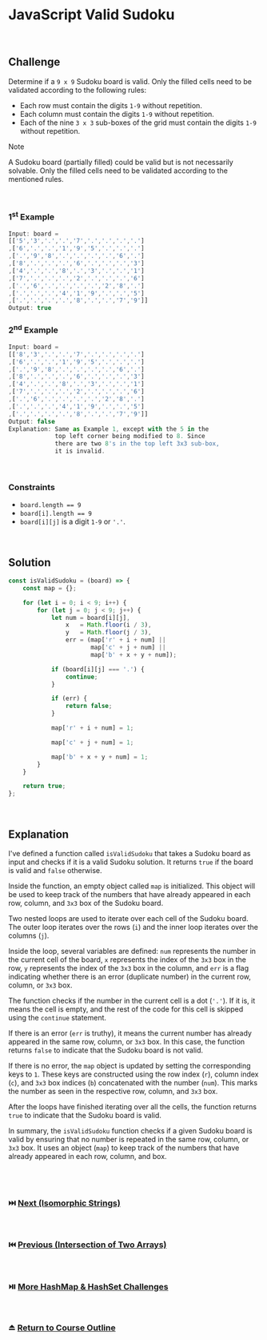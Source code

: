 # JavaScript Valid Sudoku
<br/>

## Challenge
Determine if a `9 x 9` Sudoku board is valid. Only the filled cells need to be validated according to the following rules:

- Each row must contain the digits `1-9` without repetition.
- Each column must contain the digits `1-9` without repetition.
- Each of the nine `3 x 3` sub-boxes of the grid must contain the digits `1-9` without repetition.

> [!NOTE]
> A Sudoku board (partially filled) could be valid but is not necessarily solvable. Only the filled cells need to be validated according to the mentioned rules.

<br/>

### 1<sup>st</sup> Example

```JavaScript
Input: board =
[['5','3','.','.','7','.','.','.','.']
,['6','.','.','1','9','5','.','.','.']
,['.','9','8','.','.','.','.','6','.']
,['8','.','.','.','6','.','.','.','3']
,['4','.','.','8','.','3','.','.','1']
,['7','.','.','.','2','.','.','.','6']
,['.','6','.','.','.','.','2','8','.']
,['.','.','.','4','1','9','.','.','5']
,['.','.','.','.','8','.','.','7','9']]
Output: true
```

### 2<sup>nd</sup> Example

```JavaScript
Input: board =
[['8','3','.','.','7','.','.','.','.']
,['6','.','.','1','9','5','.','.','.']
,['.','9','8','.','.','.','.','6','.']
,['8','.','.','.','6','.','.','.','3']
,['4','.','.','8','.','3','.','.','1']
,['7','.','.','.','2','.','.','.','6']
,['.','6','.','.','.','.','2','8','.']
,['.','.','.','4','1','9','.','.','5']
,['.','.','.','.','8','.','.','7','9']]
Output: false
Explanation: Same as Example 1, except with the 5 in the
             top left corner being modified to 8. Since
             there are two 8's in the top left 3x3 sub-box,
             it is invalid.
```

<br/>

### Constraints

- `board.length == 9`
- `board[i].length == 9`
- `board[i][j]` is a digit `1-9` or `'.'`.

<br/>

## Solution

```JavaScript
const isValidSudoku = (board) => {
    const map = {};

    for (let i = 0; i < 9; i++) {
        for (let j = 0; j < 9; j++) {
            let num = board[i][j],
                x   = Math.floor(i / 3),
                y   = Math.floor(j / 3),
                err = (map['r' + i + num] ||
                       map['c' + j + num] ||
                       map['b' + x + y + num]);

            if (board[i][j] === '.') {
                continue;
            }

            if (err) {
                return false;
            }

            map['r' + i + num] = 1;

            map['c' + j + num] = 1;

            map['b' + x + y + num] = 1;
        }
    }

    return true;
};
```

<br/>

## Explanation

I've defined a function called `isValidSudoku` that takes a Sudoku board as input and checks if it is a valid Sudoku solution. It returns `true` if the board is valid and `false` otherwise.
<br/>

Inside the function, an empty object called `map` is initialized. This object will be used to keep track of the numbers that have already appeared in each row, column, and `3x3` box of the Sudoku board.
<br/>

Two nested loops are used to iterate over each cell of the Sudoku board. The outer loop iterates over the rows (`i`) and the inner loop iterates over the columns (`j`).
<br/>

Inside the loop, several variables are defined: `num` represents the number in the current cell of the board, `x` represents the index of the `3x3` box in the row, `y` represents the index of the `3x3` box in the column, and `err` is a flag indicating whether there is an error (duplicate number) in the current row, column, or `3x3` box.
<br/>

The function checks if the number in the current cell is a dot (`'.'`). If it is, it means the cell is empty, and the rest of the code for this cell is skipped using the `continue` statement.
<br/>

If there is an error (`err` is truthy), it means the current number has already appeared in the same row, column, or `3x3` box. In this case, the function returns `false` to indicate that the Sudoku board is not valid.
<br/>

If there is no error, the `map` object is updated by setting the corresponding keys to `1`. These keys are constructed using the row index (`r`), column index (`c`), and `3x3` box indices (`b`) concatenated with the number (`num`). This marks the number as seen in the respective row, column, and `3x3` box.
<br/>

After the loops have finished iterating over all the cells, the function returns `true` to indicate that the Sudoku board is valid.
<br/>

In summary, the `isValidSudoku` function checks if a given Sudoku board is valid by ensuring that no number is repeated in the same row, column, or `3x3` box. It uses an object (`map`) to keep track of the numbers that have already appeared in each row, column, and box.
<br/>
<br/>
<br/>
<br/>

### :next_track_button: [Next (Isomorphic Strings)][Next]
<br/>

### :previous_track_button: [Previous (Intersection of Two Arrays)][Previous]
<br/>

### :play_or_pause_button: [More HashMap & HashSet Challenges][More]
<br/>

### :eject_button: [Return to Course Outline][Return]
<br/>

[Next]: https://github.com/Superklok/JavaScriptHashMapsAndSets/blob/main/Sorting/JavaScriptIsomorphicStrings.md
[Previous]: https://github.com/Superklok/JavaScriptHashMapsAndSets/blob/main/Sorting/JavaScriptIntersectionOfTwoArrays.md
[More]: https://github.com/Superklok/JavaScriptHashMapsAndSets
[Return]: https://github.com/Superklok/LearnJavaScript